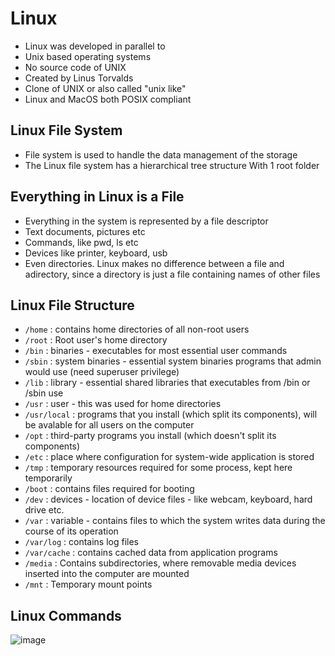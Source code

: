# Linux
- Linux was developed in parallel to
- Unix based operating systems
- No source code of UNIX
- Created by Linus Torvalds
- Clone of UNIX or also called "unix like"
- Linux and MacOS both POSIX compliant

## Linux File System
- File system is used to handle the data management of the storage
- The Linux file system has a hierarchical tree structure With 1 root folder

## Everything in Linux is a File
- Everything in the system is represented by a file descriptor
- Text documents, pictures etc
- Commands, like pwd, ls etc
- Devices like printer, keyboard, usb
- Even directories. Linux makes no difference between a file and adirectory, since a directory is just a file containing names of other files

## Linux File Structure
- `/home` : contains home directories of all non-root users
- `/root` : Root user's home directory
- `/bin` : binaries - executables for most essential user commands
- `/sbin` : system binaries - essential system binaries programs that admin would use (need superuser privilege)
- `/lib` : library - essential shared libraries that executables from /bin or /sbin use
- `/usr` : user - this was used for home directories
- `/usr/local` : programs that you install (which split its components), will be avalable for all users on the computer
- `/opt` : third-party programs you install (which doesn't split its components)
- `/etc` : place where configuration for system-wide application is stored
- `/tmp` : temporary resources required for some process, kept here temporarily
- `/boot` : contains files required for booting
- `/dev` : devices - location of device files - like webcam, keyboard, hard drive etc.
- `/var` : variable - contains files to which the system writes data during the course of its operation
- `/var/log` : contains log files
- `/var/cache` : contains cached data from application programs
- `/media` : Contains subdirectories, where removable media devices inserted into the computer are mounted
- `/mnt` : Temporary mount points

## Linux Commands
![image](https://user-images.githubusercontent.com/20329508/197379754-59125aa9-6093-4134-b1bd-c7b01b629ca8.png)
